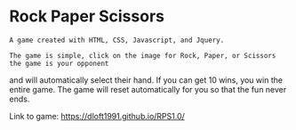 # Rock Paper Scissors 

    A game created with HTML, CSS, Javascript, and Jquery.

    The game is simple, click on the image for Rock, Paper, or Scissors the game is your opponent
and will automatically select their hand. If you can get 10 wins, you win the entire game. 
    The game will reset automatically for you so that the fun never ends. 

Link to game: https://dloft1991.github.io/RPS1.0/